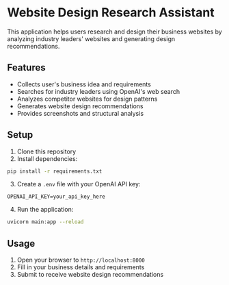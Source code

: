 # Website Design Research Assistant

This application helps users research and design their business websites by analyzing industry leaders' websites and generating design recommendations.

## Features
- Collects user's business idea and requirements
- Searches for industry leaders using OpenAI's web search
- Analyzes competitor websites for design patterns
- Generates website design recommendations
- Provides screenshots and structural analysis

## Setup

1. Clone this repository
2. Install dependencies:
```bash
pip install -r requirements.txt
```
3. Create a `.env` file with your OpenAI API key:
```
OPENAI_API_KEY=your_api_key_here
```
4. Run the application:
```bash
uvicorn main:app --reload
```

## Usage
1. Open your browser to `http://localhost:8000`
2. Fill in your business details and requirements
3. Submit to receive website design recommendations 